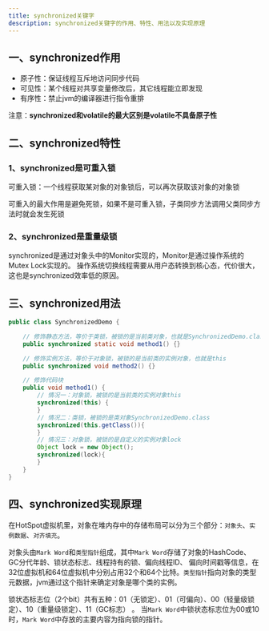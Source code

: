 ```yaml
---
title: synchronized关键字
description: synchronized关键字的作用、特性、用法以及实现原理
---
```


## 一、synchronized作用

- 原子性：保证线程互斥地访问同步代码
- 可见性：某个线程对共享变量修改后，其它线程能立即发现
- 有序性：禁止jvm的编译器进行指令重排

注意：**synchronized和volatile的最大区别是volatile不具备原子性**

## 二、synchronized特性

### 1、synchronized是可重入锁

可重入锁：一个线程获取某对象的对象锁后，可以再次获取该对象的对象锁

可重入的最大作用是避免死锁，如果不是可重入锁，子类同步方法调用父类同步方法时就会发生死锁

### 2、synchronized是重量级锁

synchronized是通过对象头中的Monitor实现的，Monitor是通过操作系统的Mutex Lock实现的。
操作系统切换线程需要从用户态转换到核心态，代价很大，这也是synchronized效率低的原因。

## 三、synchronized用法

```java
public class SynchronizedDemo {

    // 修饰静态方法，等价于类锁，被锁的是当前类对象，也就是SynchronizedDemo.class
    public synchronized static void method1() {}

    // 修饰实例方法，等价于对象锁，被锁的是当前类的实例对象，也就是this
    public synchronized void method2() {}

    // 修饰代码块
    public void method1() {
        // 情况一：对象锁，被锁的是当前类的实例对象this
        synchronized(this) {
        }
        // 情况二：类锁，被锁的是类对象SynchronizedDemo.class
        synchronized(this.getClass()){
        }
        // 情况三：对象锁，被锁的是自定义的实例对象lock
        Object lock = new Object();
        synchronized(lock){
        }
    }
}
```

## 四、synchronized实现原理

在HotSpot虚拟机里，对象在堆内存中的存储布局可以分为三个部分：`对象头`、`实例数据`、`对齐填充`。

对象头由`Mark Word`和`类型指针`组成，其中`Mark Word`存储了对象的HashCode、GC分代年龄、锁状态标志、线程持有的锁、偏向线程ID、
偏向时间戳等信息，在32位虚拟机和64位虚拟机中分别占用32个和64个比特。`类型指针`指向对象的类型元数据，jvm通过这个指针来确定对象是哪个类的实例。

锁状态标志位（2个bit）共有五种：01（无锁定）、01（可偏向）、00（轻量级锁定）、10（重量级锁定）、11（GC标志） 。
当`Mark Word`中锁状态标志位为00或10时，`Mark Word`中存放的主要内容为指向锁的指针。
